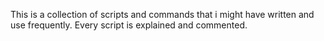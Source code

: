 This is a collection of scripts and commands that i might have written and use frequently.
Every script is explained and commented.
